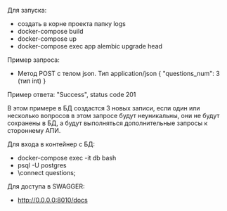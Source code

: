 Для запуска:
 - создать в корне проекта папку logs
 - docker-compose build
 - docker-compose up 
 - docker-compose exec app alembic upgrade head

Пример запроса:
 - Метод POST с телом json. Тип application/json
{
  "questions_num": 3 (тип int)
}

Пример ответа:
"Success", status code 201

В этом примере в БД создастся 3 новых записи, если один или несколько вопросов в этом запросе
будут неуникальны, они не будут сохранены в БД, а будут выполняться дополнительные запросы к стороннему АПИ.


Для входа в контейнер с БД:
 - docker-compose exec -it db bash
 - psql -U postgres
 - \connect questions;

Для доступа в SWAGGER:
 - http://0.0.0.0:8010/docs
